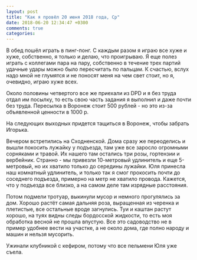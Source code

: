```yaml
---
layout: post
title: "Как я провёл 20 июня 2018 года, Ср"
date: 2018-06-20 12:34:47 +0300
comments: true
categories: 
---
```

В обед пошёл играть в пинг-понг. С каждым разом я играю все хуже и хуже, собственно, я только и делаю, что проигрываю. Я еще полез играть с коллегами пара на пару, собственно в течение трех партий удачные удары можно было пересчитать по пальцам. К счастью, вслух надо мной не глумятся и не поносят меня на чем свет стоит, но я, очевидно, играю хуже всех.

Около половины четвертого все же приехали из DPD и я без труда отдал им посылку, то есть свою часть задания я выполнил и даже почти без труда. Пересылка в Воронеж стоит 500 рублей - но это из-за объявленной ценности в 1000 р.

На следующих выходных придется тащиться в Воронеж, чтобы забрать Игорька.

Вечером встретились на Сходненской. Дома сразу же переоделись и вышли покосить лужайку у подъезда, там уже все заросло огромными сорняками и травой. Их нашего там остались три розы, гортензии и вербейник. Странно - мы привезли 10-метровый удлинитель и еще 5-метровый, но их хватило только до середины лужайки. Юля принесла наш комнатный удлинитель, и только так я смог прокосить почти до соседнего подъезда, примерно на метр не хватило провода. Кажется, что у подъезда все близко, а на самом деле там изрядные расстояния.

Потом подмели тротуар, выкинули мусор и немного прогулялись за дом. Хорошо растёт самая дальняя роза, выращенная из черенка и плетистые, все остальные вроде загнулись. Туи и каштан растут хорошо, на туях видны следы бордосской жидкости, то есть моя обработка весной не прошла впустую. Все это садоводство не в пример удобнее вести на участке, а не около дома, где полно народу и машин и нельзя мусорить.

Ужинали клубникой с кефиром, потому что все пельмени Юля уже съела.